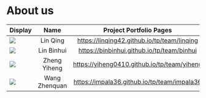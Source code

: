 # About us

Display | Name | Project Portfolio Pages
--------|:----:|:--------------:
![](https://upload.wikimedia.org/wikipedia/en/b/b1/Portrait_placeholder.png) | Lin Qing | https://linqing42.github.io/tp/team/linqing
![](https://upload.wikimedia.org/wikipedia/en/b/b1/Portrait_placeholder.png) | Lin Binhui | https://binbinhui.github.io/tp/team/binhui
![](https://upload.wikimedia.org/wikipedia/en/b/b1/Portrait_placeholder.png) | Zheng Yiheng | https://yiheng0410.github.io/tp/team/yiheng
![](https://upload.wikimedia.org/wikipedia/en/b/b1/Portrait_placeholder.png) | Wang Zhenquan | https://impala36.github.io/tp/team/impala36
